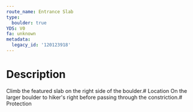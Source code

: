 ```yaml
---
route_name: Entrance Slab
type:
  boulder: true
YDS: V0
fa: unknown
metadata:
  legacy_id: '120123918'
---
```

# Description
Climb the featured slab on the right side of the boulder.# Location
On the larger boulder to hiker's right before passing through the constriction.# Protection
